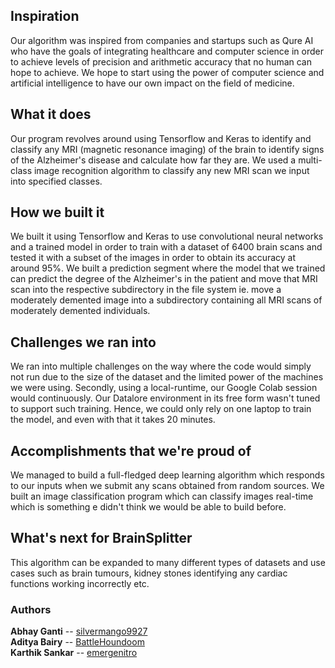 ## Inspiration
Our algorithm was inspired from companies and startups such as Qure AI who have the goals of integrating healthcare and computer science in order to achieve levels of precision and arithmetic accuracy that no human can hope to achieve. We hope to start using the power of computer science and artificial intelligence to have our own impact on the field of medicine.

## What it does
Our program revolves around using Tensorflow and Keras to identify and classify any MRI (magnetic resonance imaging) of the brain to identify signs of the Alzheimer's disease and calculate how far they are. We used a multi-class image recognition algorithm to classify any new MRI scan we input into specified classes.

## How we built it
We built it using Tensorflow and Keras to use convolutional neural networks and a trained model in order to train with a dataset of 6400 brain scans and tested it with a subset of the images in order to obtain its accuracy at around 95%. We built a prediction segment where the model that we trained can predict the degree of the Alzheimer's in the patient and move that MRI scan into the respective subdirectory in the file system ie. move a moderately demented image into a subdirectory containing all MRI scans of moderately demented individuals.

## Challenges we ran into
We ran into multiple challenges on the way where the code would simply not run due to the size of the dataset and the limited power of the machines we were using. Secondly, using a local-runtime, our Google Colab session would continuously. Our Datalore environment in its free form wasn't tuned to support such training. Hence, we could only rely on one laptop to train the model, and even with that it takes 20 minutes.

## Accomplishments that we're proud of
We managed to build a full-fledged deep learning algorithm which responds to our inputs when we submit any scans obtained from random sources. We built an image classification program which can classify images real-time which is something e didn't think we would be able to build before.

## What's next for BrainSplitter
This algorithm can be expanded to many different types of datasets and use cases such as brain tumours, kidney stones identifying any cardiac functions working incorrectly etc.

### Authors
**Abhay Ganti** -- [silvermango9927](https://github.com/silvermango9927) \
**Aditya Bairy** -- [BattleHoundoom](https://github.com/BattleHoundoom) \
**Karthik Sankar** -- [emergenitro](https://github.com/emergenitro) 

